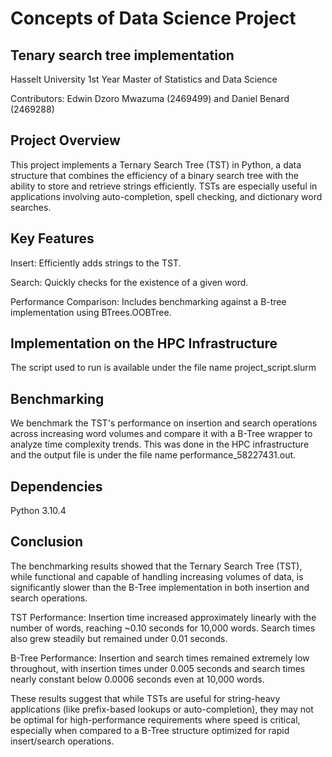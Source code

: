 # Concepts of Data Science Project

## Tenary search tree implementation  

Hasselt University 1st Year Master of Statistics and Data Science 

Contributors: Edwin Dzoro Mwazuma (2469499) and Daniel Benard (2469288) 

## Project Overview
This project implements a Ternary Search Tree (TST) in Python, a data structure that combines the efficiency of a binary search tree with the ability to store and retrieve strings efficiently. TSTs are especially useful in applications involving auto-completion, spell checking, and dictionary word searches.

## Key Features
Insert: Efficiently adds strings to the TST.

Search: Quickly checks for the existence of a given word.

Performance Comparison: Includes benchmarking against a B-tree implementation using BTrees.OOBTree.

## Implementation on the HPC Infrastructure
The script used to run is available under the file name project_script.slurm

## Benchmarking
We benchmark the TST's performance on insertion and search operations across increasing word volumes and compare it with a B-Tree wrapper to analyze time complexity trends. This was done in the HPC infrastructure and the output file is under the file name performance_58227431.out.

## Dependencies
Python 3.10.4

## Conclusion
The benchmarking results showed that the Ternary Search Tree (TST), while functional and capable of handling increasing volumes of data, is significantly slower than the B-Tree implementation in both insertion and search operations.

TST Performance: Insertion time increased approximately linearly with the number of words, reaching ~0.10 seconds for 10,000 words. Search times also grew steadily but remained under 0.01 seconds.

B-Tree Performance: Insertion and search times remained extremely low throughout, with insertion times under 0.005 seconds and search times nearly constant below 0.0006 seconds even at 10,000 words.

These results suggest that while TSTs are useful for string-heavy applications (like prefix-based lookups or auto-completion), they may not be optimal for high-performance requirements where speed is critical, especially when compared to a B-Tree structure optimized for rapid insert/search operations.
